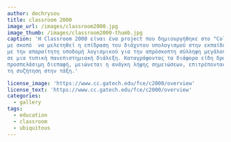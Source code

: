 ```yaml
---
author: dechrysou
title: classroom 2000
image_url: /images/classroom2000.jpg
image_thumb: /images/classroom2000-thumb.jpg
caption: 'Η Classroom 2000 είναι ένα project που δημιουργήθηκε στο "College of Computing and GVU Center at Georgia Tech"
με σκοπό  να μελετηθεί η επίδραση του διάχυτου υπολογισμού στην εκπαίδευση. Δημιούργησε ένα πρότυπο περιβάλλον στην τάξη
με την απαραίτητη υποδομή λογισμικού για την απρόσκοπτη σύλληψη μεγάλου μέρους της πλούσιας αλληλεπίδρασης που συμβαίνει
σε μια τυπική πανεπιστημιακή διάλεξη. Καταγράφοντας τα διάφορα είδη δραστηριότητας στην τάξη και παρουσιάζοντας μια εύκολα
προσπελάσιμη διεπαφή, μειώνεται η ανάγκη λήψης σημειώσεων, επιτρέποντας στον μαθητή να εμπλακεί και να κατανοήσει καλύτερα
τη συζήτηση στην τάξη.'

license_image: 'https://www.cc.gatech.edu/fce/c2000/overview'
license_text: 'https://www.cc.gatech.edu/fce/c2000/overview'
categories:
  - gallery
tags:
  - education
  - classroom
  - ubiquitous
---
```

